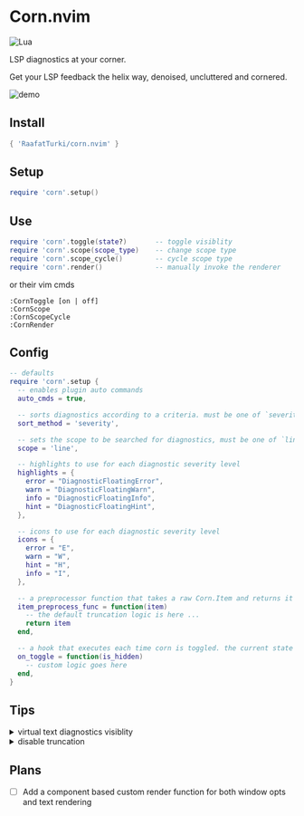 # Corn.nvim
![Lua](https://img.shields.io/badge/Made%20with%20Lua-blueviolet.svg?style=for-the-badge&logo=lua)

LSP diagnostics at your corner.

Get your LSP feedback the helix way, denoised, uncluttered and cornered.

![demo](https://user-images.githubusercontent.com/16624558/265285866-8257051e-b944-4759-96b7-e5a97587ea21.gif)

## Install
```lua
{ 'RaafatTurki/corn.nvim' }
```

## Setup
```lua
require 'corn'.setup()
```

## Use
```lua
require 'corn'.toggle(state?)       -- toggle visiblity
require 'corn'.scope(scope_type)    -- change scope type
require 'corn'.scope_cycle()        -- cycle scope type
require 'corn'.render()             -- manually invoke the renderer
```
or their vim cmds
```
:CornToggle [on | off]
:CornScope
:CornScopeCycle
:CornRender
```

## Config
```lua
-- defaults
require 'corn'.setup {
  -- enables plugin auto commands
  auto_cmds = true,

  -- sorts diagnostics according to a criteria. must be one of `severity`, `severity_reverse`, `column`, `column_reverse`, `line_number` or `line_number_reverse`
  sort_method = 'severity',

  -- sets the scope to be searched for diagnostics, must be one of `line` or `file`
  scope = 'line',

  -- highlights to use for each diagnostic severity level
  highlights = {
    error = "DiagnosticFloatingError",
    warn = "DiagnosticFloatingWarn",
    info = "DiagnosticFloatingInfo",
    hint = "DiagnosticFloatingHint",
  },

  -- icons to use for each diagnostic severity level
  icons = {
    error = "E",
    warn = "W",
    hint = "H",
    info = "I",
  },

  -- a preprocessor function that takes a raw Corn.Item and returns it after modification, could be used for truncation or other purposes
  item_preprocess_func = function(item)
    -- the default truncation logic is here ...
    return item
  end,

  -- a hook that executes each time corn is toggled. the current state is provided via `is_hidden`
  on_toggle = function(is_hidden)
    -- custom logic goes here
  end,
}
```

## Tips
<details>
<summary> virtual text diagnostics visiblity </summary>

enable virtual text diagnostics when corn is off and disable it when it's on
```lua
-- ensure virtual_text diags are disabled
vim.diagnostic.config { virtual_text = false }

-- toggle virtual_text diags when corn is toggled
require 'corn'.setup {
  on_toggle = function(is_hidden)
    vim.diagnostic.config({ virtual_text = not vim.diagnostic.config().virtual_text })
  end
}
```
</details>

<details>
<summary> disable truncation </summary>

disable the default truncation which is implemented inside item_preprocess_func
```lua
-- set item_preprocess_func to return the item unmodified
require 'corn'.setup {
  item_preprocess_func = function(item)
    return item
  end
}
```
</details>

## Plans
- [ ] Add a component based custom render function for both window opts and text rendering
